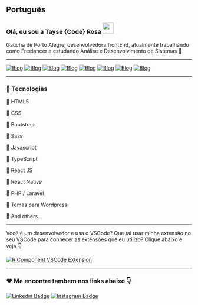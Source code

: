 ## Português

### Olá, eu sou a Tayse {Code} Rosa <img src="https://media.giphy.com/media/hvRJCLFzcasrR4ia7z/giphy.gif" width="30" >

Gaúcha de Porto Alegre, desenvolvedora frontEnd, atualmente trabalhando como Freelancer e estudando Análise e Desenvolvimento de Sistemas 🚀

---

[![Blog](https://img.shields.io/badge/CSS3-1572B6?style=for-the-badge&logo=css3&logoColor=white
)](https://www.tayserosa.dev)
[![Blog](https://img.shields.io/badge/Bootstrap-563D7C?style=for-the-badge&logo=bootstrap&logoColor=white
)](https://www.tayserosa.dev)
[![Blog](https://img.shields.io/badge/Sass-CC6699?style=for-the-badge&logo=sass&logoColor=white
)](https://www.tayserosa.dev)
[![Blog](https://img.shields.io/badge/JavaScript-F7DF1E?style=for-the-badge&logo=javascript&logoColor=black
)](https://www.tayserosa.dev)
[![Blog](https://img.shields.io/badge/TypeScript-007ACC?style=for-the-badge&logo=typescript&logoColor=white
)](https://www.tayserosa.dev)
[![Blog](https://img.shields.io/badge/React_Native-20232A?style=for-the-badge&logo=react&logoColor=61DAFB
)](https://www.tayserosa.dev)
[![Blog](https://img.shields.io/badge/styled--components-DB7093?style=for-the-badge&logo=styled-components&logoColor=white
)](https://www.tayserosa.dev)
[![Blog](https://img.shields.io/badge/Markdown-000000?style=for-the-badge&logo=markdown&logoColor=white
)](https://www.tayserosa.dev)
 
 ---
### 🚀 Tecnologias

💜 HTML5

💜 CSS

💜 Bootstrap

💜 Sass

💜 Javascript

💜 TypeScript

💜 React JS

💜 React Native

💜 PHP / Laravel

💜 Temas para Wordpress

💜 And others...  

---

Você é um desenvolvedor e usa o VSCode? 
Que tal usar minha extensão no seu VSCode para conhecer as extensões que eu utilizo?
Clique abaixo e veja 👇


[![R Component VSCode Extension](https://img.shields.io/visual-studio-marketplace/v/rodrigorgtic.rcomponent.svg?label=RComponent%20VSCode%20Extension&color=8257E6&labelColor=0A1033)](https://marketplace.visualstudio.com/items?itemName=tayseRosa2.extensoes-vscode-tayse-rosa)


---
 


### ❤️ Me encontre tambem nos links abaixo 👇

[![Linkedin Badge](https://img.shields.io/badge/-Linkedin-blue?style=flat-square&logo=Linkedin&logoColor=white&link=https://www.linkedin.com/in/tayse-rosa)](https://www.linkedin.com/in/tayse-rosa/) 
[![Instagram Badge](https://img.shields.io/badge/-Instagram-purple?style=flat-square&logo=Instagram&logoColor=white&link=https://www.linkedin.com/in/tayserosa/)](https://www.instagram.com/tayserosa/)


